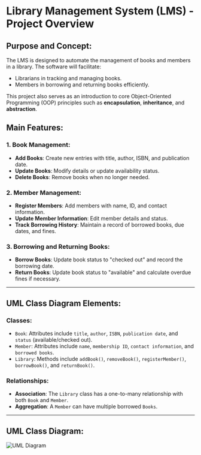 # Library Management System (LMS) - Project Overview

## Purpose and Concept:

The LMS is designed to automate the management of books and members in a library. The software will facilitate:

- Librarians in tracking and managing books.
- Members in borrowing and returning books efficiently.

This project also serves as an introduction to core Object-Oriented Programming (OOP) principles such as **encapsulation**, **inheritance**, and **abstraction**.

## Main Features:

### 1. Book Management:

- **Add Books**: Create new entries with title, author, ISBN, and publication date.
- **Update Books**: Modify details or update availability status.
- **Delete Books**: Remove books when no longer needed.

### 2. Member Management:

- **Register Members**: Add members with name, ID, and contact information.
- **Update Member Information**: Edit member details and status.
- **Track Borrowing History**: Maintain a record of borrowed books, due dates, and fines.

### 3. Borrowing and Returning Books:

- **Borrow Books**: Update book status to "checked out" and record the borrowing date.
- **Return Books**: Update book status to "available" and calculate overdue fines if necessary.

---

## UML Class Diagram Elements:

### Classes:

- `Book`: Attributes include `title`, `author`, `ISBN`, `publication date`, and `status` (available/checked out).
- `Member`: Attributes include `name`, `membership ID`, `contact information`, and `borrowed books`.
- `Library`: Methods include `addBook()`, `removeBook()`, `registerMember()`, `borrowBook()`, and `returnBook()`.

### Relationships:

- **Association**: The `Library` class has a one-to-many relationship with both `Book` and `Member`.
- **Aggregation**: A `Member` can have multiple borrowed `Books`.

---

## UML Class Diagram:

![UML Diagram](https://drive.google.com/drive/my-drive)

